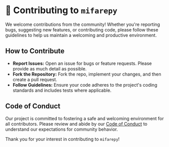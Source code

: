 <!-- contributing.md -->
# 🤝 Contributing to `mifarepy`

We welcome contributions from the community! Whether you're reporting bugs, suggesting new features, or contributing code, please follow these guidelines to help us maintain a welcoming and productive environment.

## How to Contribute
- **Report Issues:** Open an issue for bugs or feature requests. Please provide as much detail as possible.
- **Fork the Repository:** Fork the repo, implement your changes, and then create a pull request.
- **Follow Guidelines:** Ensure your code adheres to the project's coding standards and includes tests where applicable.

## Code of Conduct
Our project is committed to fostering a safe and welcoming environment for all contributors. Please review and abide by our [Code of Conduct](CODE_OF_CONDUCT.md) to understand our expectations for community behavior.

Thank you for your interest in contributing to `mifarepy`!
